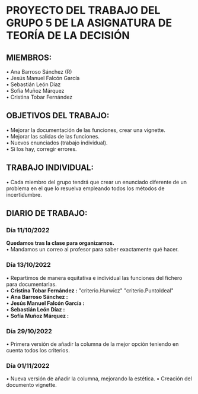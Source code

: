 # PROYECTO DEL TRABAJO DEL GRUPO 5 DE LA ASIGNATURA DE TEORÍA DE LA DECISIÓN
## MIEMBROS:
• Ana Barroso Sánchez (R)  <br>
• Jesús Manuel Falcón García  <br>
• Sebastián León Díaz  <br>
• Sofía Muñoz Márquez<br>
• Cristina Tobar Fernández  <br>
## OBJETIVOS DEL TRABAJO:
• Mejorar la documentación de las funciones, crear una vignette.  <br>
• Mejorar las salidas de las funciones.  <br>
• Nuevos enunciados (trabajo individual).  <br>
• Si los hay, corregir errores.  <br>
## TRABAJO INDIVIDUAL:
• Cada miembro del grupo tendrá que crear un enunciado diferente de un problema en el
que lo resuelva empleando todos los métodos de incertidumbre.
## DIARIO DE TRABAJO:
### Día 11/10/2022
**Quedamos tras la clase para organizarnos.** <br>
• Mandamos un correo al profesor para saber exactamente qué hacer.<br>
### Día 13/10/2022
• Repartimos de manera equitativa e individual las funciones del fichero para documentarlas.<br>
    • **Cristina Tobar Fernández :** "criterio.Hurwicz" "criterio.PuntoIdeal"<br>
    • **Ana Barroso Sánchez :**              <br>
    • **Jesús Manuel Falcón García :**       <br>
    • **Sebastián León Díaz :**              <br>
    • **Sofía Muñoz Márquez :**              <br>
    
### Día 29/10/2022
• Primera versión de añadir la columna de la mejor opción teniendo en cuenta todos los criterios.
    
### Día 01/11/2022
• Nueva versión de añadir la columna, mejorando la estética.
• Creación del documento vignette.
